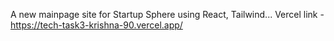 A new mainpage site for Startup Sphere using React, Tailwind...
Vercel link - https://tech-task3-krishna-90.vercel.app/
